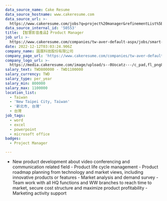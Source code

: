 ```yaml
---
data_source_name: Cake Resume
data_source_hostname: www.cakeresume.com
data_source_url: >-
  https://www.cakeresume.com/jobs?q=project%20manager&refinementList%5Blang_name%5D%5B0%5D=English&refinementList%5Bsalary_type%5D=per_year&range%5Bsalary_range%5D%5Bmin%5D=1000000&page=2
data_source_internal_id: '50553'
title: 【智慧影音產品】Product Manager
job_url: >-
  https://www.cakeresume.com/companies/tw-aver-default-aspx/jobs/smart-audio-visual-products-product-manager
date: 2022-12-12T03:03:24.906Z
company_name: 圓展科技股份有限公司
company_page_url: 'https://www.cakeresume.com/companies/tw-aver-default-aspx'
company_logo_url: >-
  https://media.cakeresume.com/image/upload/s--0Uocatz---/c_pad,fl_png8,h_200,w_200/v1666752936/rr7ktlstqblm9ywfa07d.png
salary_text: TWD800000 - TWD1100000
salary_currency: TWD
salary_type: per_year
salary_min: 800000
salary_max: 1100000
location_list:
  - Taiwan
  - 'New Taipei City, Taiwan'
  - '新北市, 台灣'
  - 台灣
job_tags:
  - word
  - excel
  - powerpoint
  - microsoft office
badges:
  - Project Manager

---
```


- New product development about video conferencing and communication related field - Product life cycle management - Product roadmap planning from technology and market views, including innovative products or features - Market analysis and demand survey - Team work with all HQ functions and WW branches to reach time to market, secure cost structure and maximize product profitability - Marketing activity support